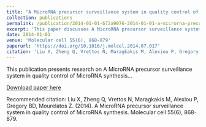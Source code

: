 ```yaml
---
title: "A MicroRNA precursor surveillance system in quality control of MicroRNA synthesis"
collection: publications
permalink: /publication/2014-01-01-b72a9076-2014-01-01-a-microrna-precursor-surveill
excerpt: 'This paper discusses A MicroRNA precursor surveillance system in quality control of MicroRNA synthesis...'
date: 2014-01-01
venue: 'Molecular cell 55(6), 868-879'
paperurl: 'https://doi.org/10.1016/j.molcel.2014.07.017'
citation: 'Liu X, Zheng Q, Vrettos N, Maragkakis M, Alexiou P, Gregory BD, Mourelatos Z. (2014). A MicroRNA precursor surveillance system in quality control of MicroRNA synthesis. Molecular cell 55(6), 868-879.'
---
```


This publication presents research on A MicroRNA precursor surveillance system in quality control of MicroRNA synthesis...

[Download paper here](https://doi.org/10.1016/j.molcel.2014.07.017)

Recommended citation: Liu X, Zheng Q, Vrettos N, Maragkakis M, Alexiou P, Gregory BD, Mourelatos Z. (2014). A MicroRNA precursor surveillance system in quality control of MicroRNA synthesis. Molecular cell 55(6), 868-879.
